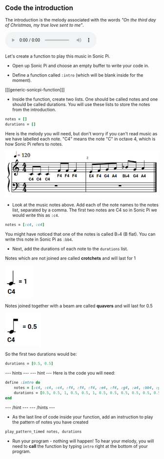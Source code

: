 ## Code the introduction

The introduction is the melody associated with the words _"On the third day of Christmas, my true love sent to me"_.

<div id="audio-preview" class="pdf-hidden">

<audio controls preload>
  <source src="resources/intro.mp3" type="audio/mpeg">
Your browser does not support the <code>audio</code> element.
</audio>

</div>

Let's create a function to play this music in Sonic Pi.

+ Open up Sonic Pi and choose an empty buffer to write your code in.

+ Define a function called `:intro` (which will be blank inside for the moment).

[[[generic-sonicpi-function]]]

+ Inside the function, create two lists. One should be called notes and one should be called durations. You will use these lists to store the notes from the introduction.

```ruby
notes = []
durations = []
```

Here is the melody you will need, but don't worry if you can't read music as we have labelled each note. "C4" means the note "C" in octave 4, which is how Sonic Pi refers to notes.

![Introduction](images/introduction.png)

+ Look at the music notes above. Add each of the note names to the notes list, separated by a comma. The first two notes are C4 so in Sonic Pi we would write this as `:c4`.

```ruby
notes = [:c4, :c4]
```

You might have noticed that one of the notes is called B♭4 (B flat). You can write this note in Sonic Pi as `:bb4`.

+ Next, add the durations of each note to the `durations` list.

Notes which are not joined are called **crotchets** and will last for 1

![Crotchet](images/crotchet.png)

Notes joined together with a beam are called **quavers** and will last for 0.5

![Quaver](images/quaver.png)

So the first two durations would be:

```ruby
durations = [0.5, 0.5]
```

--- hints ---
--- hint ---
Here is the code you will need:

```ruby
define :intro do
    notes = [:c4, :c4, :c4, :f4, :f4, :f4, :e4, :f4, :g4, :a4, :bb4, :g4, :a4]
    durations = [0.5, 0.5, 1, 0.5, 0.5, 1, 0.5, 0.5, 0.5, 0.5, 0.5, 0.5, 1]
end
```
--- /hint ---
--- /hints ---

+ As the last line of code inside your function, add an instruction to play the pattern of notes you have created

```ruby
play_pattern_timed notes, durations
```

+ Run your program - nothing will happen! To hear your melody, you will need to **call** the function by typing `intro` right at the bottom of your program.
